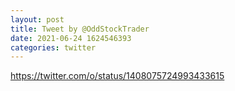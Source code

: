 ```yaml
--- 
layout: post 
title: Tweet by @OddStockTrader 
date: 2021-06-24 1624546393 
categories: twitter 
--- 
```

https://twitter.com/o/status/1408075724993433615